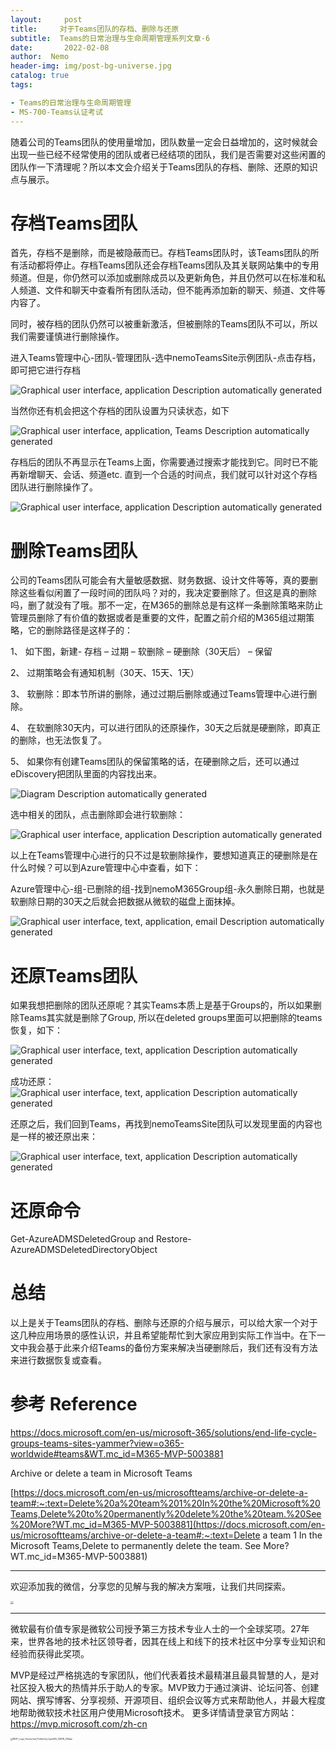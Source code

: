 ```yaml
---
layout:     post
title:     对于Teams团队的存档、删除与还原
subtitle:  Teams的日常治理与生命周期管理系列文章-6
date:       2022-02-08
author:  Nemo
header-img: img/post-bg-universe.jpg
catalog: true
tags:

- Teams的日常治理与生命周期管理
- MS-700-Teams认证考试 
---
```


随着公司的Teams团队的使用量增加，团队数量一定会日益增加的，这时候就会出现一些已经不经常使用的团队或者已经结项的团队，我们是否需要对这些闲置的团队作一下清理呢？所以本文会介绍关于Teams团队的存档、删除、还原的知识点与展示。

# 存档Teams团队

‎首先，存档不是删除，而是被隐蔽而已。存档Teams团队时，该Teams团队的所有活动都将停止。存档Teams团队还会存档Teams团队及其关联网站集中的专用频道。但是，你仍然可以添加或删除成员以及更新角色，并且仍然可以在标准和私人频道、文件和聊天中查看所有团队活动，但不能再添加新的聊天、频道、文件等内容了。

同时，被存档的团队仍然可以被重新激活，但被删除的Teams团队不可以，所以我们需要谨慎进行删除操作。

进入Teams管理中心-团队-管理团队-选中nemoTeamsSite示例团队-点击存档，即可把它进行存档

![Graphical user interface, application  Description automatically generated](https://cdn.jsdelivr.net/gh/kristofftan/kristofftan.github.io/img/archive-delete-restore/clip_image002.jpg)

当然你还有机会把这个存档的团队设置为只读状态，如下

![Graphical user interface, application, Teams  Description automatically generated](https://cdn.jsdelivr.net/gh/kristofftan/kristofftan.github.io/img/archive-delete-restore/clip_image004.jpg)

存档后的团队不再显示在Teams上面，你需要通过搜索才能找到它。同时已不能再新增聊天、会话、频道etc. 直到一个合适的时间点，我们就可以针对这个存档团队进行删除操作了。

![Graphical user interface, application  Description automatically generated](https://cdn.jsdelivr.net/gh/kristofftan/kristofftan.github.io/img/archive-delete-restore/clip_image006.jpg)

# 删除Teams团队

公司的Teams团队可能会有大量敏感数据、财务数据、设计文件等等，真的要删除这些看似闲置了一段时间的团队吗？对的，我决定要删除了。但这是真的删除吗，删了就没有了哦。那不一定，在M365的删除总是有这样一条删除策略来防止管理员删除了有价值的数据或者是重要的文件，配置之前介绍的M365组过期策略，它的删除路径是这样子的：

1、 如下图，新建- 存档 – 过期 – 软删除 – 硬删除（30天后） – 保留

2、 过期策略会有通知机制（30天、15天、1天）

3、 软删除：即本节所讲的删除，通过过期后删除或通过Teams管理中心进行删除。

4、 在软删除30天内，可以进行团队的还原操作，30天之后就是硬删除，即真正的删除，也无法恢复了。

5、 如果你有创建Teams团队的保留策略的话，在硬删除之后，还可以通过eDiscovery把团队里面的内容找出来。

![Diagram  Description automatically generated](https://cdn.jsdelivr.net/gh/kristofftan/kristofftan.github.io/img/archive-delete-restore/clip_image008.jpg)

选中相关的团队，点击删除即会进行软删除：

![Graphical user interface, application  Description automatically generated](https://cdn.jsdelivr.net/gh/kristofftan/kristofftan.github.io/img/archive-delete-restore/clip_image010.jpg)

以上在Teams管理中心进行的只不过是软删除操作，要想知道真正的硬删除是在什么时候？可以到Azure管理中心中查看，如下：

Azure管理中心-组-已删除的组-找到nemoM365Group组-永久删除日期，也就是软删除日期的30天之后就会把数据从微软的磁盘上面抹掉。

![Graphical user interface, text, application, email  Description automatically generated](https://cdn.jsdelivr.net/gh/kristofftan/kristofftan.github.io/img/archive-delete-restore/clip_image012.jpg)

# 还原Teams团队

如果我想把删除的团队还原呢？其实Teams本质上是基于Groups的，所以如果删除Teams其实就是删除了Group, 所以在deleted groups里面可以把删除的teams恢复，如下：

![Graphical user interface, text, application  Description automatically generated](https://cdn.jsdelivr.net/gh/kristofftan/kristofftan.github.io/img/archive-delete-restore/clip_image014.jpg)

成功还原： ![Graphical user interface, text, application  Description automatically generated](https://cdn.jsdelivr.net/gh/kristofftan/kristofftan.github.io/img/archive-delete-restore/clip_image016.jpg)

还原之后，我们回到Teams，再找到nemoTeamsSite团队可以发现里面的内容也是一样的被还原出来：

![Graphical user interface, text, application  Description automatically generated](https://cdn.jsdelivr.net/gh/kristofftan/kristofftan.github.io/img/archive-delete-restore/clip_image018.jpg)

# 还原命令

Get-AzureADMSDeletedGroup and Restore-AzureADMSDeletedDirectoryObject



# 总结

以上是关于Teams团队的存档、删除与还原的介绍与展示，可以给大家一个对于这几种应用场景的感性认识，并且希望能帮忙到大家应用到实际工作当中。在下一文中我会基于此来介绍Teams的备份方案来解决当硬删除后，我们还有没有方法来进行数据恢复或查看。

# 参考 Reference 

https://docs.microsoft.com/en-us/microsoft-365/solutions/end-life-cycle-groups-teams-sites-yammer?view=o365-worldwide#teams&WT.mc_id=M365-MVP-5003881

Archive or delete a team in Microsoft Teams

[https://docs.microsoft.com/en-us/microsoftteams/archive-or-delete-a-team#:~:text=Delete%20a%20team%201%20In%20the%20Microsoft%20Teams,Delete%20to%20permanently%20delete%20the%20team.%20See%20More?WT.mc_id=M365-MVP-5003881](https://docs.microsoft.com/en-us/microsoftteams/archive-or-delete-a-team#:~:text=Delete a team 1 In the Microsoft Teams,Delete to permanently delete the team. See More?WT.mc_id=M365-MVP-5003881)

------

欢迎添加我的微信，分享您的见解与我的解决方案哦，让我们共同探索。

<img src="https://cdn.jsdelivr.net/gh/tangx007/tangx007.github.io/img/nemo-qrcode.jpg" style="zoom: 33%;" />



------

微软最有价值专家是微软公司授予第三方技术专业人士的一个全球奖项。27年来，世界各地的技术社区领导者，因其在线上和线下的技术社区中分享专业知识和经验而获得此奖项。

MVP是经过严格挑选的专家团队，他们代表着技术最精湛且最具智慧的人，是对社区投入极大的热情并乐于助人的专家。MVP致力于通过演讲、论坛问答、创建网站、撰写博客、分享视频、开源项目、组织会议等方式来帮助他人，并最大程度地帮助微软技术社区用户使用Microsoft技术。
更多详情请登录官方网站：https://mvp.microsoft.com/zh-cn

<img src="https://cdn.jsdelivr.net/gh/kristofftan/kristofftan.github.io/img/MVP_Logo_Horizontal_Preferred_Cyan300_CMYK_300ppi.png" alt="MVP_Logo_Horizontal_Preferred_Cyan300_CMYK_300ppi" style="zoom: 25%;" />

